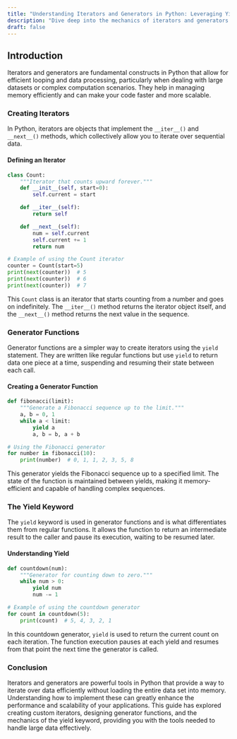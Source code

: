 ```yaml
---
title: "Understanding Iterators and Generators in Python: Leveraging Yield for Efficient Code"
description: "Dive deep into the mechanics of iterators and generators in Python. Learn how to create custom iterators, design generator functions, and effectively use the yield keyword to optimize memory usage and code execution."
draft: false
---
```


## Introduction

Iterators and generators are fundamental constructs in Python that allow for efficient looping and data processing, particularly when dealing with large datasets or complex computation scenarios. They help in managing memory efficiently and can make your code faster and more scalable.

### Creating Iterators

In Python, iterators are objects that implement the `__iter__()` and `__next__()` methods, which collectively allow you to iterate over sequential data.

#### Defining an Iterator
```python
class Count:
    """Iterator that counts upward forever."""
    def __init__(self, start=0):
        self.current = start

    def __iter__(self):
        return self

    def __next__(self):
        num = self.current
        self.current += 1
        return num

# Example of using the Count iterator
counter = Count(start=5)
print(next(counter))  # 5
print(next(counter))  # 6
print(next(counter))  # 7
```
This `Count` class is an iterator that starts counting from a number and goes on indefinitely. The `__iter__()` method returns the iterator object itself, and the `__next__()` method returns the next value in the sequence.

### Generator Functions

Generator functions are a simpler way to create iterators using the `yield` statement. They are written like regular functions but use `yield` to return data one piece at a time, suspending and resuming their state between each call.

#### Creating a Generator Function
```python
def fibonacci(limit):
    """Generate a Fibonacci sequence up to the limit."""
    a, b = 0, 1
    while a < limit:
        yield a
        a, b = b, a + b

# Using the Fibonacci generator
for number in fibonacci(10):
    print(number)  # 0, 1, 1, 2, 3, 5, 8
```
This generator yields the Fibonacci sequence up to a specified limit. The state of the function is maintained between yields, making it memory-efficient and capable of handling complex sequences.

### The Yield Keyword

The `yield` keyword is used in generator functions and is what differentiates them from regular functions. It allows the function to return an intermediate result to the caller and pause its execution, waiting to be resumed later.

#### Understanding Yield
```python
def countdown(num):
    """Generator for counting down to zero."""
    while num > 0:
        yield num
        num -= 1

# Example of using the countdown generator
for count in countdown(5):
    print(count)  # 5, 4, 3, 2, 1
```
In this countdown generator, `yield` is used to return the current count on each iteration. The function execution pauses at each yield and resumes from that point the next time the generator is called.

### Conclusion

Iterators and generators are powerful tools in Python that provide a way to iterate over data efficiently without loading the entire data set into memory. Understanding how to implement these can greatly enhance the performance and scalability of your applications. This guide has explored creating custom iterators, designing generator functions, and the mechanics of the yield keyword, providing you with the tools needed to handle large data effectively.
